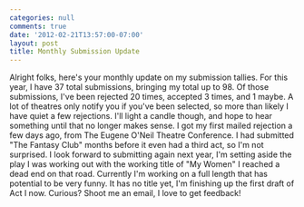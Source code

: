 ```yaml
---
categories: null
comments: true
date: '2012-02-21T13:57:00-07:00'
layout: post
title: Monthly Submission Update
---
```


Alright folks, here's your monthly update on my submission tallies. For this year, I have 37 total submissions, bringing my total up to 98. Of those submissions, I've been rejected 20 times, accepted 3 times, and 1 maybe. A lot of theatres only notify you if you've been selected, so more than likely I have quiet a few rejections. I'll light a candle though, and hope to hear something until that no longer makes sense. I got my first mailed rejection a few days ago, from The Eugene O'Neil Theatre Conference. I had submitted "The Fantasy Club" months before it even had a third act, so I'm not surprised. I look forward to submitting again next year, I'm setting aside the play I was working out with the working title of "My Women" I reached a dead end on that road. Currently I'm working on a full length that has potential to be very funny. It has no title yet, I'm finishing up the first draft of Act I now. Curious? Shoot me an email, I love to get feedback!
